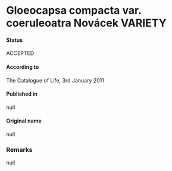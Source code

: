 # Gloeocapsa compacta var. coeruleoatra Novácek VARIETY

#### Status
ACCEPTED

#### According to
The Catalogue of Life, 3rd January 2011

#### Published in
null

#### Original name
null

### Remarks
null